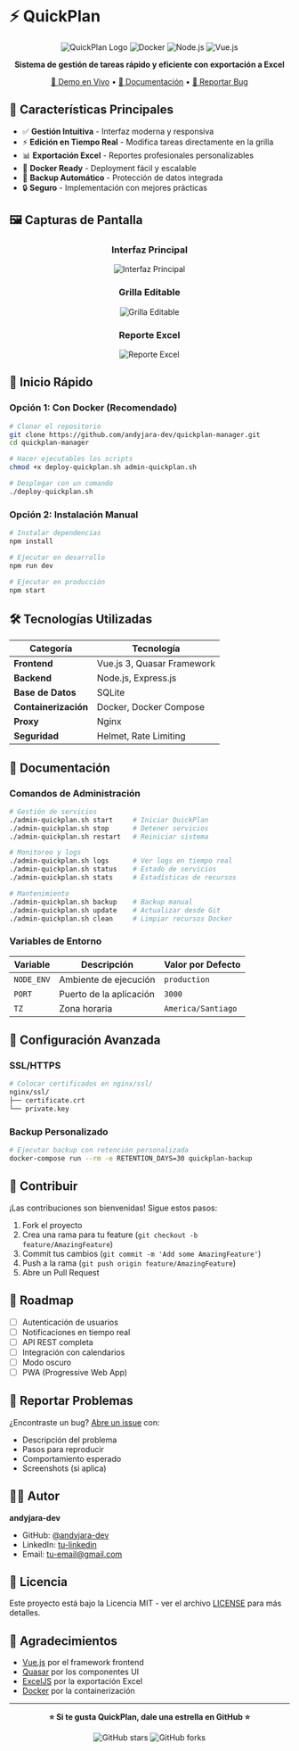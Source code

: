 # ⚡ QuickPlan

<div align="center">

![QuickPlan Logo](https://img.shields.io/badge/QuickPlan-v1.0.0-blue?style=for-the-badge&logo=lightning)
![Docker](https://img.shields.io/badge/Docker-Compatible-2496ED?style=for-the-badge&logo=docker)
![Node.js](https://img.shields.io/badge/Node.js-18+-339933?style=for-the-badge&logo=node.js)
![Vue.js](https://img.shields.io/badge/Vue.js-3-4FC08D?style=for-the-badge&logo=vue.js)

**Sistema de gestión de tareas rápido y eficiente con exportación a Excel**

[🚀 Demo en Vivo](http://tu-servidor.com) • [📖 Documentación](https://github.com/andyjara-dev/quickplan-manager/wiki) • [🐛 Reportar Bug](https://github.com/andyjara-dev/quickplan-manager/issues)

</div>

## 🎯 Características Principales

- ✅ **Gestión Intuitiva** - Interfaz moderna y responsiva
- ⚡ **Edición en Tiempo Real** - Modifica tareas directamente en la grilla
- 📊 **Exportación Excel** - Reportes profesionales personalizables
- 🐳 **Docker Ready** - Deployment fácil y escalable
- 💾 **Backup Automático** - Protección de datos integrada
- 🔒 **Seguro** - Implementación con mejores prácticas

## 🖼️ Capturas de Pantalla

<div align="center">

### Interfaz Principal
![Interfaz Principal](https://via.placeholder.com/800x400/667eea/ffffff?text=QuickPlan+Dashboard)

### Grilla Editable
![Grilla Editable](https://via.placeholder.com/800x300/4caf50/ffffff?text=Grilla+Editable)

### Reporte Excel
![Reporte Excel](https://via.placeholder.com/600x400/orange/ffffff?text=Reporte+Excel)

</div>

## 🚀 Inicio Rápido

### Opción 1: Con Docker (Recomendado)

```bash
# Clonar el repositorio
git clone https://github.com/andyjara-dev/quickplan-manager.git
cd quickplan-manager

# Hacer ejecutables los scripts
chmod +x deploy-quickplan.sh admin-quickplan.sh

# Desplegar con un comando
./deploy-quickplan.sh
```

### Opción 2: Instalación Manual

```bash
# Instalar dependencias
npm install

# Ejecutar en desarrollo
npm run dev

# Ejecutar en producción
npm start
```

## 🛠️ Tecnologías Utilizadas

| Categoría | Tecnología |
|-----------|------------|
| **Frontend** | Vue.js 3, Quasar Framework |
| **Backend** | Node.js, Express.js |
| **Base de Datos** | SQLite |
| **Containerización** | Docker, Docker Compose |
| **Proxy** | Nginx |
| **Seguridad** | Helmet, Rate Limiting |

## 📖 Documentación

### Comandos de Administración

```bash
# Gestión de servicios
./admin-quickplan.sh start     # Iniciar QuickPlan
./admin-quickplan.sh stop      # Detener servicios
./admin-quickplan.sh restart   # Reiniciar sistema

# Monitoreo y logs
./admin-quickplan.sh logs      # Ver logs en tiempo real
./admin-quickplan.sh status    # Estado de servicios
./admin-quickplan.sh stats     # Estadísticas de recursos

# Mantenimiento
./admin-quickplan.sh backup    # Backup manual
./admin-quickplan.sh update    # Actualizar desde Git
./admin-quickplan.sh clean     # Limpiar recursos Docker
```

### Variables de Entorno

| Variable | Descripción | Valor por Defecto |
|----------|-------------|-------------------|
| `NODE_ENV` | Ambiente de ejecución | `production` |
| `PORT` | Puerto de la aplicación | `3000` |
| `TZ` | Zona horaria | `America/Santiago` |

## 🔧 Configuración Avanzada

### SSL/HTTPS

```bash
# Colocar certificados en nginx/ssl/
nginx/ssl/
├── certificate.crt
└── private.key
```

### Backup Personalizado

```bash
# Ejecutar backup con retención personalizada
docker-compose run --rm -e RETENTION_DAYS=30 quickplan-backup
```

## 🤝 Contribuir

¡Las contribuciones son bienvenidas! Sigue estos pasos:

1. Fork el proyecto
2. Crea una rama para tu feature (`git checkout -b feature/AmazingFeature`)
3. Commit tus cambios (`git commit -m 'Add some AmazingFeature'`)
4. Push a la rama (`git push origin feature/AmazingFeature`)
5. Abre un Pull Request

## 📝 Roadmap

- [ ] Autenticación de usuarios
- [ ] Notificaciones en tiempo real
- [ ] API REST completa
- [ ] Integración con calendarios
- [ ] Modo oscuro
- [ ] PWA (Progressive Web App)

## 🐛 Reportar Problemas

¿Encontraste un bug? [Abre un issue](https://github.com/andyjara-dev/quickplan-manager/issues/new) con:

- Descripción del problema
- Pasos para reproducir
- Comportamiento esperado
- Screenshots (si aplica)

## 👨‍💻 Autor

**andyjara-dev**
- GitHub: [@andyjara-dev](https://github.com/andyjara-dev)
- LinkedIn: [tu-linkedin](https://linkedin.com/in/tu-perfil)
- Email: tu-email@gmail.com

## 📄 Licencia

Este proyecto está bajo la Licencia MIT - ver el archivo [LICENSE](LICENSE) para más detalles.

## 🙏 Agradecimientos

- [Vue.js](https://vuejs.org/) por el framework frontend
- [Quasar](https://quasar.dev/) por los componentes UI
- [ExcelJS](https://github.com/exceljs/exceljs) por la exportación Excel
- [Docker](https://www.docker.com/) por la containerización

---

<div align="center">

**⭐ Si te gusta QuickPlan, dale una estrella en GitHub ⭐**

![GitHub stars](https://img.shields.io/github/stars/andyjara-dev/quickplan-manager?style=social)
![GitHub forks](https://img.shields.io/github/forks/andyjara-dev/quickplan-manager?style=social)

</div>
